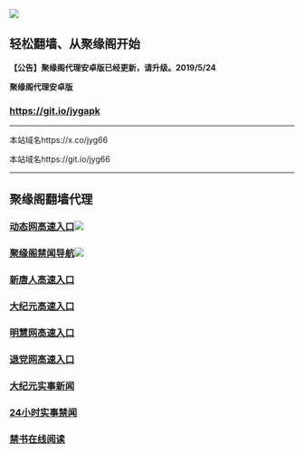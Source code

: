 ![](https://raw.githubusercontent.com/hao369/a/master/j.jpg)



## 轻松翻墙、从聚缘阁开始



**【公告】聚缘阁代理安卓版已经更新，请升级。2019/5/24**

 
**聚缘阁代理安卓版**
### https://git.io/jygapk  

***

本站域名https://x.co/jyg66 

本站域名https://git.io/jyg66



***




## 聚缘阁翻墙代理 




### [动态网高速入口](https://e4ow97a2i4.execute-api.ap-east-1.amazonaws.com/gwww2)![](http://tupian.425e.eu.org/jygdl.gif)

### [聚缘阁禁闻导航](https://tske34rlp3.execute-api.ap-east-1.amazonaws.com/lin2)![](http://tupian.425e.eu.org/jyg.gif)


### [新唐人高速入口](https://e4ow97a2i4.execute-api.ap-east-1.amazonaws.com/gwww2)

### [大纪元高速入口](https://e4ow97a2i4.execute-api.ap-east-1.amazonaws.com/gwww2)

### [明慧网高速入口](https://e4ow97a2i4.execute-api.ap-east-1.amazonaws.com/gwww2)

### [退党网高速入口](https://e4ow97a2i4.execute-api.ap-east-1.amazonaws.com/gwww2)






### [大纪元实事新闻](https://git.io/fjmgE)

### [24小时实事禁闻](https://git.io/fj3Go)

### [禁书在线阅读](https://git.io/fjJ5Z)






